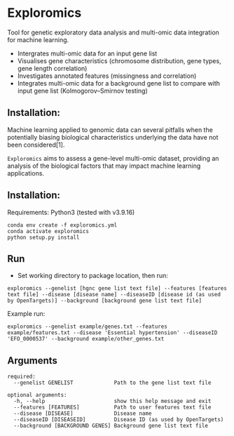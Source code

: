 # Exploromics
Tool for genetic exploratory data analysis and multi-omic data integration for machine learning.

- Intergrates multi-omic data for an input gene list
- Visualises gene characteristics (chromosome distribution, gene types, gene length correlation)
- Investigates annotated features (missingness and correlation) 
- Integrates multi-omic data for a background gene list to compare with input gene list (Kolmogorov–Smirnov testing)

## Installation:

Machine learning applied to genomic data can several pitfalls when the potentially biasing biological characteristics underlying the data have not been considered[1]. 

```Exploromics``` aims to assess a gene-level multi-omic dataset, providing an analysis of the biological factors that may impact machine learning applications. 

## Installation:
Requirements: Python3 (tested with v3.9.16)

```
conda env create -f exploromics.yml
conda activate exploromics
python setup.py install
```


## Run

- Set working directory to package location, then run:

```
exploromics --genelist [hgnc gene list text file] --features [features text file] --disease [disease name] --diseaseID [disease id (as used by OpenTargets)] --background [background gene list text file]
```

Example run:

```
exploromics --genelist example/genes.txt --features example/features.txt --disease 'Essential hypertension' --diseaseID 'EFO_0000537' --background example/other_genes.txt

```

## Arguments

```
required:
  --genelist GENELIST             Path to the gene list text file

optional arguments:
  -h, --help                      show this help message and exit
  --features [FEATURES]           Path to user features text file
  --disease [DISEASE]             Disease name
  --diseaseID [DISEASEID]         Disease ID (as used by OpenTargets)
  --background [BACKGROUND GENES] Background gene list text file
  ```
